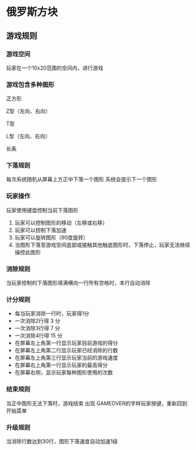 # 俄罗斯方块

## 游戏规则 

### 游戏空间

玩家在一个10x20范围的空间内，进行游戏  

### 游戏包含多种图形 

正方形

Z型（左向、右向）

T型

L型（左向、右向）

长条

### 下落规则 

每次系统随机从屏幕上方正中下落一个图形 系统会提示下一个图形  

### 玩家操作      

玩家使用键盘控制当前下落图形 

1. 玩家可以控制图形的移动（左移或右移）
2. 玩家可以控制下落加速 
3. 玩家可以旋转图形（90度旋转） 
4. 当图形下落至游戏空间底部或接触其他触底图形时，下落停止，玩家无法继续操控此图形 

### 消除规则 

当玩家控制的下落图形填满横向一行所有空格时，本行自动消除  

### 计分规则 

- 每当玩家消除一行时，玩家得1分 
- 一次消除2行得  3  分 
- 一次消除3行得  7  分 
- 一次消除4行得  15  分 
- 在屏幕左上角第一行显示玩家目前游戏的得分 
- 在屏幕左上角第二行显示玩家已经消除的行数 
- 在屏幕左上角第三行显示玩家当前的游戏速度 
- 在屏幕右上角第一行显示玩家的最高得分
- 在屏幕右侧，显示玩家每种图形使用的次数  

### 结束规则 

当正中图形无法下落时，游戏结束 出现 GAMEOVER的字样玩家按键，重新回到开始菜单  

### 升级规则 

当消除行数达到30行，图形下落速度自动加速1级

